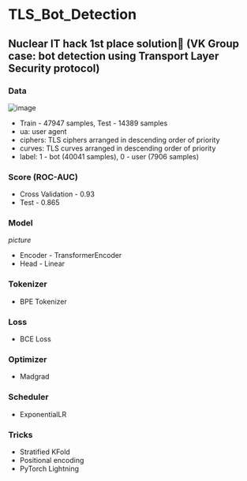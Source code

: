 # TLS_Bot_Detection
## Nuclear IT hack 1st place solution🥇 (VK Group case: bot detection using Transport Layer Security protocol)

### Data
![image](https://user-images.githubusercontent.com/90785471/235430404-b87d7112-7478-43b9-bc1d-d3e6dc416d77.png)

* Train - 47947 samples, Test - 14389 samples
* ua: user agent
* ciphers: TLS ciphers arranged in descending order of priority
* curves: TLS curves arranged in descending order of priority
* label: 1 - bot (40041 samples), 0 - user (7906 samples)

### Score (ROC-AUC)
* Cross Validation - 0.93
* Test - 0.865

### Model
*picture*
* Encoder - TransformerEncoder
* Head - Linear

### Tokenizer
* BPE Tokenizer

### Loss
* BCE Loss

### Optimizer
* Madgrad

### Scheduler
* ExponentialLR

### Tricks
* Stratified KFold
* Positional encoding
* PyTorch Lightning
